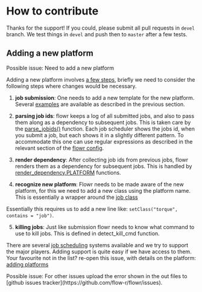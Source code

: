 # How to contribute

Thanks for the support! If you could, please submit all pull requests in `devel` branch. We test things in `devel` and push then to `master` 
after a few tests.


## Adding a new platform

<div class="alert alert-warning" role="alert">
Possible issue: Need to add a new platform
</div>

Adding a new platform involves [a few steps](https://github.com/flow-r/flowr/issues/7), briefly we need to consider the following steps where changes would be necessary.

1. **job submission**: One needs to add a new template for the new platform. Several [examples](https://github.com/flow-r/flowr/blob/master/inst/conf) are available as described in the previous section.
2. **parsing job ids**: flowr keeps a log of all submitted jobs, and also to pass them along as a dependency to subsequent jobs. This is taken care by the [parse_jobids()](https://github.com/flow-r/flowr/blob/master/R/parse-jobids.R) function. Each job scheduler shows the jobs id, when you submit a job, but each shows it in a slightly different pattern. To accommodate this one can use regular expressions as described in the relevant section of the [flowr config](https://github.com/flow-r/flowr/blob/master/inst/conf/flowr.conf).

3. **render dependency**: After collecting job ids from previous jobs, flowr renders them as a dependency for subsequent
jobs. This is handled by [render_dependency.PLATFORM](https://github.com/flow-r/flowr/blob/master/R/render-dependency.R) functions.
4. **recognize new platform**: Flowr needs to be made aware of the new platform, for this we need to add a new class using the platform name. This is essentially a wrapper around the [job class](https://github.com/flow-r/flowr/blob/master/R/class-def.R)

Essentially this requires us to add a new line like: `setClass("torque", contains = "job")`.


5. **killing jobs**: Just like submission flowr needs to know what command to use to kill jobs. This is defined in detect_kill_cmd function.



There are several [job scheduling](http://en.wikipedia.org/wiki/Job_scheduler) systems
available and we try to support the major players. Adding support is
quite easy if we have access to them. Your favourite not in the list?
re-open this issue, with details on the platform:
[adding platforms](https://github.com/flow-r/flowr/issues/7)



<div class="alert alert-warning" role="alert">
Possible issue: For other issues upload the error shown in the out files to 
[github issues tracker](https://github.com/flow-r/flowr/issues).
</div>

